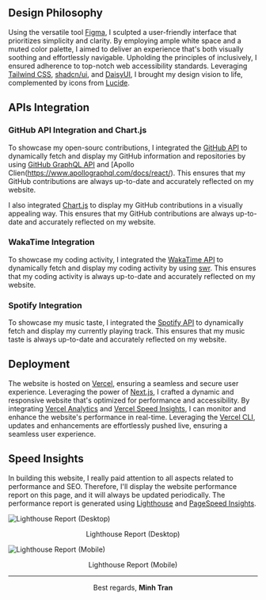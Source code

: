 ## Design Philosophy

Using the versatile tool [Figma](https://www.figma.com/), I sculpted a user-friendly interface that prioritizes simplicity and clarity. By employing ample white space and a muted color palette, I aimed to deliver an experience that's both visually soothing and effortlessly navigable. Upholding the principles of inclusively, I ensured adherence to top-notch web accessibility standards. Leveraging [Tailwind CSS](https://tailwindcss.com/), [shadcn/ui](https://ui.shadcn.com), and [DaisyUI](https://daisyui.com/), I brought my design vision to life, complemented by icons from [Lucide](https://lucide.dev).

## APIs Integration

### GitHub API Integration and Chart.js

To showcase my open-sourc contributions, I integrated the [GitHub API](https://docs.github.com/en/rest) to dynamically fetch and display my GitHub information and repositories by using [GitHub GraphQL API](https://docs.github.com/en/graphql) and [Apollo Clien(https://www.apollographql.com/docs/react/). This ensures that my GitHub contributions are always up-to-date and accurately reflected on my website.

I also integrated [Chart.js](https://www.chartjs.org/) to display my GitHub contributions in a visually appealing way. This ensures that my GitHub contributions are always up-to-date and accurately reflected on my website.

### WakaTime Integration

To showcase my coding activity, I integrated the [WakaTime API](https://wakatime.com/developers) to dynamically fetch and display my coding activity by using [swr](https://swr.vercel.app/). This ensures that my coding activity is always up-to-date and accurately reflected on my website.

### Spotify Integration

To showcase my music taste, I integrated the [Spotify API](https://developer.spotify.com/documentation/web-api/) to dynamically fetch and display my currently playing track. This ensures that my music taste is always up-to-date and accurately reflected on my website.

## Deployment

The website is hosted on [Vercel](https://vercel.com/), ensuring a seamless and secure user experience. Leveraging the power of [Next.js](https://nextjs.org/), I crafted a dynamic and responsive website that's optimized for performance and accessibility. By integrating [Vercel Analytics](https://vercel.com/analytics) and [Vercel Speed Insights](https://vercel.com/docs/speed-insights), I can monitor and enhance the website's performance in real-time. Leveraging the [Vercel CLI](https://vercel.com/download), updates and enhancements are effortlessly pushed live, ensuring a seamless user experience.

## Speed Insights

In building this website, I really paid attention to all aspects related to performance and SEO. Therefore, I'll display the website performance report on this page, and it will always be updated periodically. The performance report is generated using [Lighthouse](https://developers.google.com/web/tools/lighthouse) and [PageSpeed Insights](https://developers.google.com/speed/pagespeed/insights).

![Lighthouse Report (Desktop)](/about-this-website/lh-rp-desktop.png)
<figcaption align="center">Lighthouse Report (Desktop)</figcaption>

![Lighthouse Report (Mobile)](/about-this-website/lh-rp-mobile.png)
<figcaption align="center">Lighthouse Report (Mobile)</figcaption>

---

<p align="center">
  Best regards, <strong>Minh Tran</strong>
</p>
